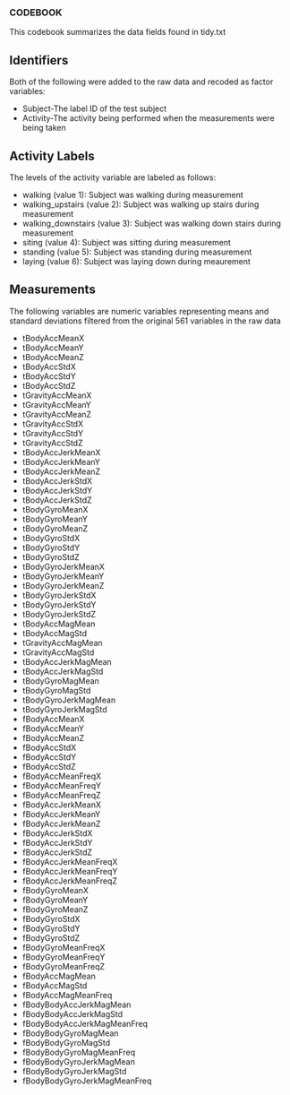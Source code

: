 ### CODEBOOK

This codebook summarizes the data fields found in tidy.txt

## Identifiers
Both of the following were added to the raw data and recoded as factor variables:

<ul>
<li> Subject-The label ID of the test subject 

<li> Activity-The activity being performed when the measurements were being taken 

</ul>

## Activity Labels
The levels of the activity variable are labeled as follows: 

<ul>
<li> walking (value 1): Subject was walking during measurement

<li> walking_upstairs (value 2): Subject was walking up stairs during measurement

<li> walking_downstairs (value 3): Subject was walking down stairs during measurement 

<li> siting (value 4): Subject was sitting during measurement

<li> standing (value 5): Subject was standing during measurement

<li> laying (value 6): Subject was laying down during meaurement 

</ul>

## Measurements
The following variables are numeric variables representing means and standard deviations filtered from the original 561 variables in the raw data

<ul>
<li> tBodyAccMeanX
<li> tBodyAccMeanY
<li>tBodyAccMeanZ
<li>tBodyAccStdX
<li>tBodyAccStdY
<li>tBodyAccStdZ
<li>tGravityAccMeanX
<li>tGravityAccMeanY
<li>tGravityAccMeanZ
<li>tGravityAccStdX
<li>tGravityAccStdY
<li>tGravityAccStdZ
<li>tBodyAccJerkMeanX
<li>tBodyAccJerkMeanY
<li>tBodyAccJerkMeanZ
<li>tBodyAccJerkStdX
<li>tBodyAccJerkStdY
<li>tBodyAccJerkStdZ
<li>tBodyGyroMeanX
<li>tBodyGyroMeanY
<li>tBodyGyroMeanZ
<li>tBodyGyroStdX
<li>tBodyGyroStdY
<li>tBodyGyroStdZ
<li>tBodyGyroJerkMeanX
<li>tBodyGyroJerkMeanY
<li>tBodyGyroJerkMeanZ
<li>tBodyGyroJerkStdX
<li>tBodyGyroJerkStdY
<li>tBodyGyroJerkStdZ
<li>tBodyAccMagMean
<li>tBodyAccMagStd
<li>tGravityAccMagMean
<li>tGravityAccMagStd
<li>tBodyAccJerkMagMean
<li>tBodyAccJerkMagStd
<li>tBodyGyroMagMean
<li>tBodyGyroMagStd
<li>tBodyGyroJerkMagMean
<li>tBodyGyroJerkMagStd
<li>fBodyAccMeanX
<li>fBodyAccMeanY
<li>fBodyAccMeanZ
<li>fBodyAccStdX
<li>fBodyAccStdY
<li>fBodyAccStdZ
<li>fBodyAccMeanFreqX
<li>fBodyAccMeanFreqY
<li>fBodyAccMeanFreqZ
<li>fBodyAccJerkMeanX
<li>fBodyAccJerkMeanY
<li>fBodyAccJerkMeanZ
<li>fBodyAccJerkStdX
<li>fBodyAccJerkStdY
<li>fBodyAccJerkStdZ
<li>fBodyAccJerkMeanFreqX
<li>fBodyAccJerkMeanFreqY
<li>fBodyAccJerkMeanFreqZ
<li>fBodyGyroMeanX
<li>fBodyGyroMeanY
<li>fBodyGyroMeanZ
<li>fBodyGyroStdX
<li>fBodyGyroStdY
<li>fBodyGyroStdZ
<li>fBodyGyroMeanFreqX
<li>fBodyGyroMeanFreqY
<li>fBodyGyroMeanFreqZ
<li>fBodyAccMagMean
<li>fBodyAccMagStd
<li>fBodyAccMagMeanFreq
<li>fBodyBodyAccJerkMagMean
<li>fBodyBodyAccJerkMagStd
<li>fBodyBodyAccJerkMagMeanFreq
<li>fBodyBodyGyroMagMean
<li>fBodyBodyGyroMagStd
<li>fBodyBodyGyroMagMeanFreq
<li>fBodyBodyGyroJerkMagMean
<li>fBodyBodyGyroJerkMagStd
<li>fBodyBodyGyroJerkMagMeanFreq
</ul>


</html>
